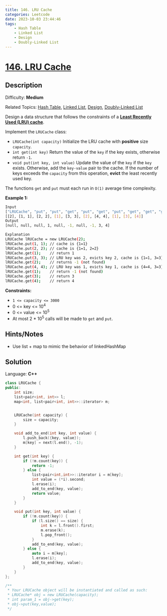 ```yaml
---
title: 146. LRU Cache
categories: Leetcode
date: 2023-10-03 23:44:46
tags:
    - Hash Table
    - Linked List
    - Design
    - Doubly-Linked List
---
```


# [146\. LRU Cache](https://leetcode.com/problems/lru-cache/)

## Description

Difficulty: **Medium**

Related Topics: [Hash Table](https://leetcode.com/tag/https://leetcode.com/tag/hash-table//), [Linked List](https://leetcode.com/tag/https://leetcode.com/tag/linked-list//), [Design](https://leetcode.com/tag/https://leetcode.com/tag/design//), [Doubly-Linked List](https://leetcode.com/tag/https://leetcode.com/tag/doubly-linked-list//)

Design a data structure that follows the constraints of a **[Least Recently Used (LRU) cache](https://en.wikipedia.org/wiki/Cache_replacement_policies#LRU)**.

Implement the `LRUCache` class:

* `LRUCache(int capacity)` Initialize the LRU cache with **positive** size `capacity`.
* `int get(int key)` Return the value of the `key` if the key exists, otherwise return `-1`.
* `void put(int key, int value)` Update the value of the `key` if the `key` exists. Otherwise, add the `key-value` pair to the cache. If the number of keys exceeds the `capacity` from this operation, **evict** the least recently used key.

The functions `get` and `put` must each run in `O(1)` average time complexity.

**Example 1:**

```bash
Input
["LRUCache", "put", "put", "get", "put", "get", "put", "get", "get", "get"]
[[2], [1, 1], [2, 2], [1], [3, 3], [2], [4, 4], [1], [3], [4]]
Output
[null, null, null, 1, null, -1, null, -1, 3, 4]

Explanation
LRUCache lRUCache = new LRUCache(2);
lRUCache.put(1, 1); // cache is {1=1}
lRUCache.put(2, 2); // cache is {1=1, 2=2}
lRUCache.get(1);    // return 1
lRUCache.put(3, 3); // LRU key was 2, evicts key 2, cache is {1=1, 3=3}
lRUCache.get(2);    // returns -1 (not found)
lRUCache.put(4, 4); // LRU key was 1, evicts key 1, cache is {4=4, 3=3}
lRUCache.get(1);    // return -1 (not found)
lRUCache.get(3);    // return 3
lRUCache.get(4);    // return 4
```

**Constraints:**

* `1 <= capacity <= 3000`
* 0 <= key <= 10<sup>4</sup>
* 0 <= value <= 10<sup>5</sup>
* At most 2 * 10<sup>5</sup> calls will be made to `get` and `put`.

## Hints/Notes

* Use list + map to mimic the behavior of linkedHashMap

## Solution

Language: **C++**

```C++
class LRUCache {
public:
    int size;
    list<pair<int, int>> l;
    map<int, list<pair<int, int>>::iterator> m;


    LRUCache(int capacity) {
        size = capacity;
    }

    void add_to_end(int key, int value) {
        l.push_back({key, value});
        m[key] = next(l.end(), -1);
    }

    int get(int key) {
        if (!m.count(key)) {
            return -1;
        } else {
            list<pair<int,int>>::iterator i = m[key];
            int value = (*i).second;
            l.erase(i);
            add_to_end(key, value);
            return value;
        }
    }

    void put(int key, int value) {
        if (!m.count(key)) {
            if (l.size() == size) {
                int k = l.front().first;
                m.erase(k);
                l.pop_front();
            }
            add_to_end(key, value);
        } else {
            auto i = m[key];
            l.erase(i);
            add_to_end(key, value);
        }
    }
};

/**
 * Your LRUCache object will be instantiated and called as such:
 * LRUCache* obj = new LRUCache(capacity);
 * int param_1 = obj->get(key);
 * obj->put(key,value);
 */
```
